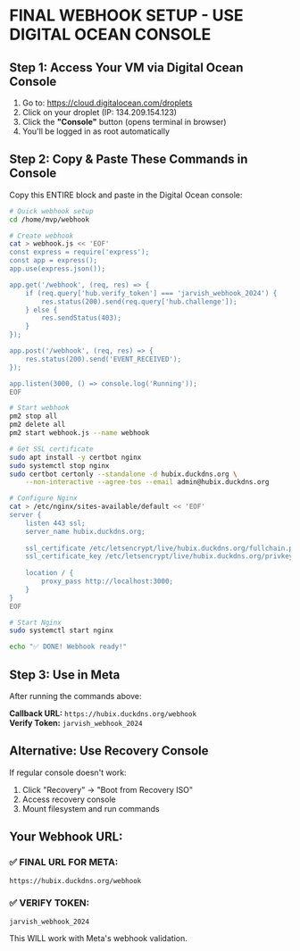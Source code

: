# FINAL WEBHOOK SETUP - USE DIGITAL OCEAN CONSOLE

## Step 1: Access Your VM via Digital Ocean Console

1. Go to: https://cloud.digitalocean.com/droplets
2. Click on your droplet (IP: 134.209.154.123)
3. Click the **"Console"** button (opens terminal in browser)
4. You'll be logged in as root automatically

## Step 2: Copy & Paste These Commands in Console

Copy this ENTIRE block and paste in the Digital Ocean console:

```bash
# Quick webhook setup
cd /home/mvp/webhook

# Create webhook
cat > webhook.js << 'EOF'
const express = require('express');
const app = express();
app.use(express.json());

app.get('/webhook', (req, res) => {
    if (req.query['hub.verify_token'] === 'jarvish_webhook_2024') {
        res.status(200).send(req.query['hub.challenge']);
    } else {
        res.sendStatus(403);
    }
});

app.post('/webhook', (req, res) => {
    res.status(200).send('EVENT_RECEIVED');
});

app.listen(3000, () => console.log('Running'));
EOF

# Start webhook
pm2 stop all
pm2 delete all
pm2 start webhook.js --name webhook

# Get SSL certificate
sudo apt install -y certbot nginx
sudo systemctl stop nginx
sudo certbot certonly --standalone -d hubix.duckdns.org \
    --non-interactive --agree-tos --email admin@hubix.duckdns.org

# Configure Nginx
cat > /etc/nginx/sites-available/default << 'EOF'
server {
    listen 443 ssl;
    server_name hubix.duckdns.org;
    
    ssl_certificate /etc/letsencrypt/live/hubix.duckdns.org/fullchain.pem;
    ssl_certificate_key /etc/letsencrypt/live/hubix.duckdns.org/privkey.pem;
    
    location / {
        proxy_pass http://localhost:3000;
    }
}
EOF

# Start Nginx
sudo systemctl start nginx

echo "✅ DONE! Webhook ready!"
```

## Step 3: Use in Meta

After running the commands above:

**Callback URL:** `https://hubix.duckdns.org/webhook`  
**Verify Token:** `jarvish_webhook_2024`

## Alternative: Use Recovery Console

If regular console doesn't work:
1. Click "Recovery" → "Boot from Recovery ISO"
2. Access recovery console
3. Mount filesystem and run commands

## Your Webhook URL:

### ✅ FINAL URL FOR META:
```
https://hubix.duckdns.org/webhook
```

### ✅ VERIFY TOKEN:
```
jarvish_webhook_2024
```

This WILL work with Meta's webhook validation.